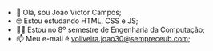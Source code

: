 - 👋 Olá, sou João Victor Campos;
- 🤓 Estou estudando HTML, CSS e JS;
- 👨‍🎓 Estou no 8º semestre de Engenharia da Computação;
- 📫 Meu e-mail é voliveira.joao30@sempreceub.com;
